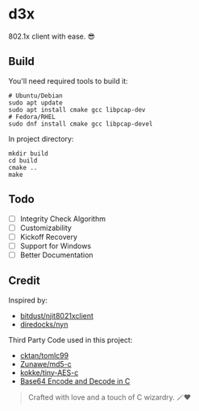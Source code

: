 # d3x

802.1x client with ease. 😎

## Build
You'll need required tools to build it:
```shell
# Ubuntu/Debian
sudo apt update
sudo apt install cmake gcc libpcap-dev
# Fedora/RHEL
sudo dnf install cmake gcc libpcap-devel
```
In project directory:
```shell
mkdir build
cd build
cmake ..
make
```

## Todo
- [ ] Integrity Check Algorithm  
- [ ] Customizability  
- [ ] Kickoff Recovery  
- [ ] Support for Windows  
- [ ] Better Documentation  

## Credit

Inspired by:
- [bitdust/njit8021xclient](https://github.com/bitdust/njit8021xclient)
- [diredocks/nyn](https://github.com/diredocks/nyn)

Third Party Code used in this project:
- [cktan/tomlc99](https://github.com/cktan/tomlc99)
- [Zunawe/md5-c](https://github.com/Zunawe/md5-c)
- [kokke/tiny-AES-c](https://github.com/kokke/tiny-AES-c)
- [Base64 Encode and Decode in C](https://nachtimwald.com/2017/11/18/base64-encode-and-decode-in-c/)

> Crafted with love and a touch of C wizardry. 🪄❤️
